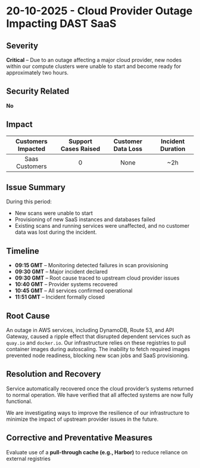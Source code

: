 # 20-10-2025 - Cloud Provider Outage Impacting DAST SaaS

## Severity

**Critical** – Due to an outage affecting a major cloud provider, new nodes within our compute clusters were unable to start and become ready for approximately two hours.


## Security Related

**No**

## Impact

| Customers Impacted | Support Cases Raised | Customer Data Loss | Incident Duration |
| :----------------: | :------------------: | :----------------: | :---------------: |
|      Saas Customers     |        0           |        None        |       ~2h        |

## Issue Summary

During this period:
* New scans were unable to start
* Provisioning of new SaaS instances and databases failed
* Existing scans and running services were unaffected, and no customer data was lost during the incident.

## Timeline

- **09:15 GMT** – Monitoring detected failures in scan provisioning
- **09:30 GMT** – Major incident declared
- **09:30 GMT** – Root cause traced to upstream cloud provider issues
- **10:40 GMT** – Provider systems recovered
- **10:45 GMT** – All services confirmed operational
- **11:51 GMT** – Incident formally closed

## Root Cause

An outage in AWS services, including DynamoDB, Route 53, and API Gateway, caused a ripple effect that disrupted dependent services such as `quay.io` and `docker.io`. Our infrastructure relies on these registries to pull container images during autoscaling. The inability to fetch required images prevented node readiness, blocking new scan jobs and SaaS provisioning.

## Resolution and Recovery

Service automatically recovered once the cloud provider’s systems returned to normal operation. We have verified that all affected systems are now fully functional.

We are investigating ways to improve the resilience of our infrastructure to minimize the impact of upstream provider issues in the future.

## Corrective and Preventative Measures

Evaluate use of a **pull-through cache (e.g., Harbor)** to reduce reliance on external registries  
